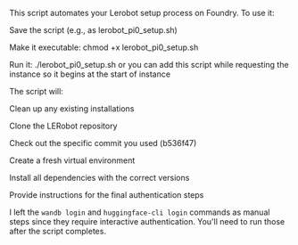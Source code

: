 This script automates your Lerobot setup process on Foundry. To use it:

Save the script (e.g., as lerobot_pi0_setup.sh)

Make it executable: chmod +x lerobot_pi0_setup.sh 

Run it: ./lerobot_pi0_setup.sh or you can add this script while requesting the instance so it begins at the  start of instance 

The script will:

Clean up any existing installations

Clone the LERobot repository

Check out the specific commit you used (b536f47)

Create a fresh virtual environment

Install all dependencies with the correct versions

Provide instructions for the final authentication steps

I left the `wandb login` and `huggingface-cli login` commands as manual steps since they require interactive authentication. You'll need to run those after the script completes.
